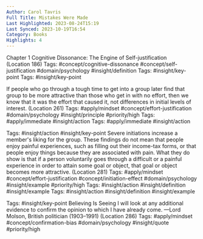 ```yaml
---
Author: Carol Tavris
Full Title: Mistakes Were Made
Last Highlighted: 2023-08-24T15:19
Last Synced: 2023-10-19T16:54
Category: Books
Highlights: 4
---
```

Chapter 1 Cognitive Dissonance: The Engine of Self-justification (Location 186)
Tags: #concept/cognitive-dissonance #concept/self-justification #domain/psychology #insight/definition
Tags: #insight/key-point
Tags: #insight/key-point
  
If people who go through a tough time to get into a group later find that group to be more attractive than those who get in with no effort, then we know that it was the effort that caused it, not differences in initial levels of interest. (Location 261)
Tags: #apply/mindset #concept/effort-justification #domain/psychology #insight/principle #priority/high
Tags: #apply/immediate #insight/action
Tags: #apply/immediate #insight/action
  
Tags: #insight/action #insight/key-point
Severe initiations increase a member's liking for the group. These findings do not mean that people enjoy painful experiences, such as filling out their income-tax forms, or that people enjoy things because they are associated with pain. What they do show is that if a person voluntarily goes through a difficult or a painful experience in order to attain some goal or object, that goal or object becomes more attractive. (Location 281)
Tags: #apply/mindset #concept/effort-justification #concept/initiation-effect #domain/psychology #insight/example #priority/high
Tags: #insight/action #insight/definition #insight/example
Tags: #insight/action #insight/definition #insight/example
  
Tags: #insight/key-point
Believing Is Seeing I will look at any additional evidence to confirm the opinion to which I have already come. —Lord Molson, British politician (1903–1991) (Location 286)
Tags: #apply/mindset #concept/confirmation-bias #domain/psychology #insight/quote #priority/high